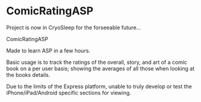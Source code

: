 ComicRatingASP
==============

Project is now in CryoSleep for the forseeable future...

ComicRatingASP

Made to learn ASP in a few hours.

Basic usage is to track the ratings of the overall, story, and art of a comic book on a per user basis; showing the averages of all those when looking at the books details.

Due to the limits of the Express platform, unable to truly develop or test the iPhone/iPad/Android specific sections for viewing.
